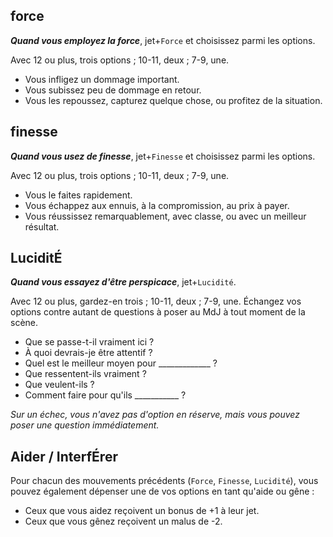 ## force

**_Quand vous employez la force_**, jet+`Force` et choisissez parmi les options.

Avec 12 ou plus, trois options ; 10-11, deux ; 7-9, une.

* Vous infligez un dommage important.
* Vous subissez peu de dommage en retour.
* Vous les repoussez, capturez quelque chose, ou profitez de la situation.

## finesse

***Quand vous usez de finesse***, jet+`Finesse` et choisissez parmi les options. 

Avec 12 ou plus, trois options ; 10-11, deux ; 7-9, une.

* Vous le faites rapidement.
* Vous échappez aux ennuis, à la compromission, au prix à payer.
* Vous réussissez remarquablement, avec classe, ou avec un meilleur résultat.

## LuciditÉ

***Quand vous essayez d'être perspicace***, jet+`Lucidité`.

Avec 12 ou plus, gardez-en trois ; 10-11, deux ; 7-9, une. Échangez vos options
contre autant de questions à poser au MdJ à tout moment de la scène.

* Que se passe-t-il vraiment ici ?
* À quoi devrais-je être attentif ?
* Quel est le meilleur moyen pour _____________ ?
* Que ressentent-ils vraiment ?
* Que veulent-ils ?
* Comment faire pour qu'ils ___________ ?

*Sur un échec, vous n'avez pas d'option en réserve, mais vous pouvez poser une
question immédiatement.*

## Aider / InterfÉrer

Pour chacun des mouvements précédents (`Force`, `Finesse`, `Lucidité`), vous
pouvez également dépenser une de vos options en tant qu'aide ou gêne :

* Ceux que vous aidez reçoivent un bonus de +1 à leur jet.
* Ceux que vous gênez reçoivent un malus de -2.
